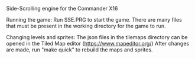 Side-Scrolling engine for the Commander X16

Running the game:
	Run SSE.PRG to start the game.
	There are many files that must be present in the working directory for the game to run.


Changing levels and sprites:
	The json files in the tilemaps directory can be opened in the Tiled Map editor (https://www.mapeditor.org/)
	After changes are made, run "make quick" to rebuild the maps and sprites.
